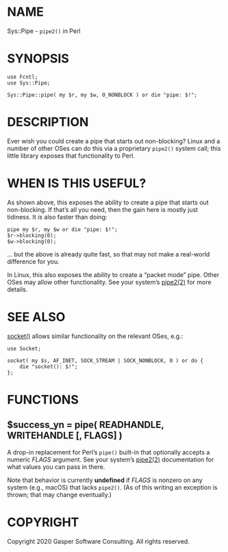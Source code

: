 # NAME

Sys::Pipe - `pipe2()` in Perl

# SYNOPSIS

    use Fcntl;
    use Sys::Pipe;

    Sys::Pipe::pipe( my $r, my $w, O_NONBLOCK ) or die "pipe: $!";

# DESCRIPTION

Ever wish you could create a pipe that starts out non-blocking?
Linux and a number of other OSes can do this via a proprietary `pipe2()`
system call; this little library exposes that functionality to Perl.

# WHEN IS THIS USEFUL?

As shown above, this exposes the ability to create a pipe that starts
out non-blocking. If that’s all you need, then the gain here is mostly just
tidiness. It _is_ also faster than doing:

    pipe my $r, my $w or die "pipe: $!";
    $r->blocking(0);
    $w->blocking(0);

… but the above is already quite fast, so that may not make a real-world
difference for you.

In Linux, this also exposes the ability to create a “packet mode” pipe.
Other OSes may allow other functionality. See your system’s [pipe2(2)](http://man.he.net/man2/pipe2)
for more details.

# SEE ALSO

[socket()](https://metacpan.org/pod/perlfunc#socket) allows similar functionality on the
relevant OSes, e.g.:

    use Socket;

    socket( my $s, AF_INET, SOCK_STREAM | SOCK_NONBLOCK, 0 ) or do {
        die "socket(): $!";
    };

# FUNCTIONS

## $success\_yn = pipe( READHANDLE, WRITEHANDLE \[, FLAGS\] )

A drop-in replacement for Perl’s `pipe()` built-in that optionally
accepts a numeric _FLAGS_ argument. See your system’s [pipe2(2)](http://man.he.net/man2/pipe2)
documentation for what values you can pass in there.

Note that behavior is currently **undefined** if _FLAGS_ is nonzero on
any system (e.g., macOS) that lacks `pipe2()`. (As of this writing an
exception is thrown; that may change eventually.)

# COPYRIGHT

Copyright 2020 Gasper Software Consulting. All rights reserved.
